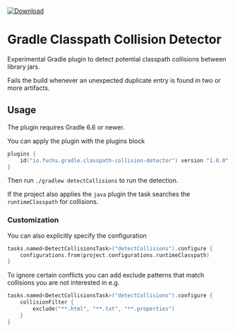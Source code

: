 [![Download](https://img.shields.io/gradle-plugin-portal/v/io.fuchs.gradle.classpath-collision-detector)](https://plugins.gradle.org/plugin/io.fuchs.gradle.classpath-collision-detector)

# Gradle Classpath Collision Detector

Experimental Gradle plugin to detect potential classpath collisions between library jars. 

Fails the build whenever an unexpected duplicate entry is found in two or more artifacts.

## Usage

The plugin requires Gradle 6.6 or newer.

You can apply the plugin with the plugins block
```kotlin
plugins {
    id("io.fuchs.gradle.classpath-collision-detector") version "1.0.0"
}
```

Then run `./gradlew detectCollisions` to run the detection.

If the project also applies the `java` plugin the task searches the `runtimeClasspath` for collisions.

### Customization

You can also explicitly specify the configuration
```kotlin
tasks.named<DetectCollisionsTask>("detectCollisions").configure {
    configurations.from(project.configurations.runtimeClasspath)
}
```

To ignore certain conflicts you can add exclude patterns that match collisions you are not interested in e.g.

```kotlin
tasks.named<DetectCollisionsTask>("detectCollisions").configure {
    collisionFilter {
        exclude("**.html", "**.txt", "**.properties")
    }
}
```
